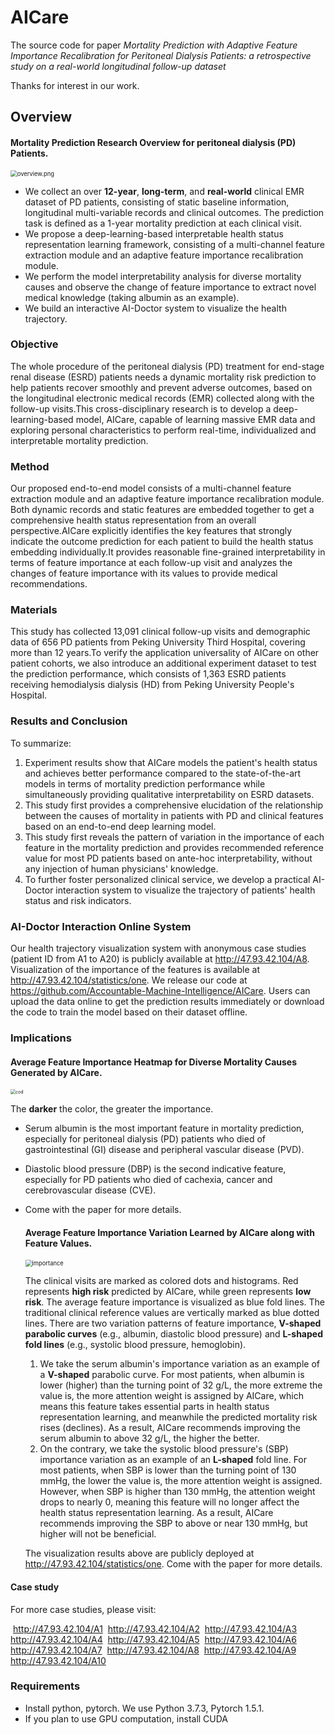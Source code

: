 # AICare
The source code for paper *Mortality Prediction with Adaptive Feature Importance Recalibration for Peritoneal Dialysis Patients: a retrospective study on a real-world longitudinal follow-up dataset*

Thanks for interest in our work.

## Overview

#### Mortality Prediction Research Overview for peritoneal dialysis (PD) Patients.

<img src="figs/overview.png" alt="overview.png" style="zoom:67%;" />





- We collect an over **12-year**, **long-term**, and **real-world** clinical EMR dataset of PD patients, consisting of static baseline information, longitudinal multi-variable records and clinical outcomes. The prediction task is defined as a 1-year mortality prediction at each clinical visit.  
- We propose a deep-learning-based interpretable health status representation learning framework, consisting of a multi-channel feature extraction module and an adaptive feature importance recalibration module. 
- We perform the model interpretability analysis for diverse mortality causes and observe the change of feature importance to extract novel medical knowledge (taking albumin as an example). 
- We build an interactive AI-Doctor system to visualize the health trajectory.



### Objective

The whole procedure of the peritoneal dialysis (PD) treatment for end-stage renal disease (ESRD) patients needs a dynamic mortality risk prediction to help patients recover smoothly and prevent adverse outcomes, based on the longitudinal electronic medical records (EMR) collected along with the follow-up visits.This cross-disciplinary research is to develop a deep-learning-based model, AICare, capable of learning massive EMR data and exploring personal characteristics to perform real-time, individualized and interpretable mortality prediction.

### Method

Our proposed end-to-end model consists of a multi-channel feature extraction module and an adaptive feature importance recalibration module. Both dynamic records and static features are embedded together to get a comprehensive health status representation from an overall perspective.AICare explicitly identifies the key features that strongly indicate the outcome prediction for each patient to build the health status embedding individually.It provides reasonable fine-grained interpretability in terms of feature importance at each follow-up visit and analyzes the changes of feature importance with its values to provide medical recommendations.

### Materials

This study has collected 13,091 clinical follow-up visits and demographic data of 656 PD patients from Peking University Third Hospital, covering more than 12 years.To verify the application universality of AICare on other patient cohorts, we also introduce an additional experiment dataset to test the prediction performance, which consists of 1,363 ESRD patients receiving hemodialysis dialysis (HD) from Peking University People's Hospital.

### Results and Conclusion

To summarize:

1) Experiment results show that AICare models the patient's health status and achieves better performance compared to the state-of-the-art models in terms of mortality prediction performance while simultaneously providing qualitative interpretability on ESRD datasets.
2) This study first provides a comprehensive elucidation of the relationship between the causes of mortality in patients with PD and clinical features based on an end-to-end deep learning model. 
3) This study first reveals the pattern of variation in the importance of each feature in the mortality prediction and provides recommended reference value for most PD patients based on ante-hoc interpretability, without any injection of human physicians' knowledge. 
4) To further foster personalized clinical service, we develop a practical AI-Doctor interaction system to visualize the trajectory of patients' health status and risk indicators.

### AI-Doctor Interaction Online System 

Our health trajectory visualization system with anonymous case studies (patient ID from A1 to A20) is publicly available at http://47.93.42.104/A8. 
Visualization of the importance of the features is available at http://47.93.42.104/statistics/one. 
We release our code at https://github.com/Accountable-Machine-Intelligence/AICare.
Users can upload the data online to get the prediction results immediately or download the code to train the model based on their dataset offline.

### Implications

#### Average Feature Importance Heatmap for Diverse Mortality Causes Generated by AICare.

<img src="figs/cod.png" alt="cod" style="zoom: 50%;" />





 The **darker** the color, the greater the importance. 

- Serum albumin is the most important feature in mortality prediction, especially for peritoneal dialysis (PD) patients who died of gastrointestinal (GI) disease and peripheral vascular disease (PVD). 

- Diastolic blood pressure (DBP) is the second indicative feature, especially for PD patients who died of cachexia, cancer and cerebrovascular disease (CVE).

- Come with the paper for more details.

  #### Average Feature Importance Variation Learned by AICare along with Feature Values.

  <img src="figs/importance.png" alt="importance" style="zoom: 67%;" />

  

  The clinical visits are marked as colored dots and histograms. Red represents **high risk** predicted by AICare, while green represents **low risk**.  The average feature importance is visualized as blue fold lines. 
  The traditional clinical reference values are vertically marked as blue dotted lines. 
  There are two variation patterns of feature importance, **V-shaped parabolic curves** (e.g., albumin, diastolic blood pressure) and **L-shaped fold lines** (e.g., systolic blood pressure, hemoglobin). 

  1) We take the serum albumin's importance variation as an example of a **V-shaped** parabolic curve. For most patients, when albumin is lower (higher) than the turning point of 32 g/L, the more extreme the value is, the more attention weight is assigned by AICare, which means this feature takes essential parts in health status representation learning, and meanwhile the predicted mortality risk rises (declines). As a result, AICare recommends improving the serum albumin to above 32 g/L, the higher the better.
  2) On the contrary, we take the systolic blood pressure's (SBP) importance variation as an example of an **L-shaped** fold line. For most patients, when SBP is lower than the turning point of 130 mmHg, the lower the value is, the more attention weight is assigned. However, when SBP is higher than 130 mmHg, the attention weight drops to nearly 0,  meaning this feature will no longer affect the health status representation learning. As a result, AICare recommends improving the SBP to above or near 130 mmHg, but higher will not be beneficial.

  The visualization results above are publicly deployed at http://47.93.42.104/statistics/one. Come with the paper for more details.

#### Case study

For more case studies, please visit:

​	http://47.93.42.104/A1
​	http://47.93.42.104/A2
​	http://47.93.42.104/A3
​	http://47.93.42.104/A4
​	http://47.93.42.104/A5
​	http://47.93.42.104/A6
​	http://47.93.42.104/A7
​	http://47.93.42.104/A8
​	http://47.93.42.104/A9
​	http://47.93.42.104/A10

### Requirements

* Install python, pytorch. We use Python 3.7.3, Pytorch 1.5.1.
* If you plan to use GPU computation, install CUDA

